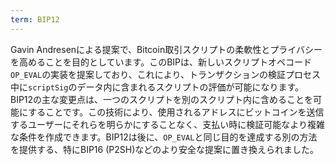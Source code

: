 ```yaml
---
term: BIP12
---
```


Gavin Andresenによる提案で、Bitcoin取引スクリプトの柔軟性とプライバシーを高めることを目的としています。このBIPは、新しいスクリプトオペコード`OP_EVAL`の実装を提案しており、これにより、トランザクションの検証プロセス中に`scriptSig`のデータ内に含まれるスクリプトの評価が可能になります。BIP12の主な変更点は、一つのスクリプトを別のスクリプト内に含めることを可能にすることです。この技術により、使用されるアドレスにビットコインを送信するユーザーにそれらを明らかにすることなく、支払い時に検証可能なより複雑な条件を作成できます。BIP12は後に、`OP_EVAL`と同じ目的を達成する別の方法を提供する、特にBIP16 (P2SH)などのより安全な提案に置き換えられました。